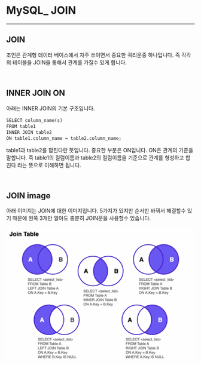 # MySQL_ JOIN

---

## JOIN

조인은 관계형 데이터 베이스에서 자주 쓰이면서 중요한 쿼리문중 하나입니다. 즉 각각의 테이블을 JOIN을 통해서 관계를 가질수 있게 합니다.

<br />

## INNER JOIN ON

아래는 INNER JOIN의 기본 구조입니다.

```
SELECT column_name(s)
FROM table1
INNER JOIN table2
ON table1.column_name = table2.column_name;
```

table1과 table2를 합친다란 뜻입니다. 중요한 부분은 ON입니다. ON은 관계의 기준을 말합니다. 즉 table1의 컬럼이름과 table2의 컬럼이름을 기준으로 관계를 형성하고 합친다 라는 뜻으로 이해하면 됩니다.

<br />

## JOIN image

아래 이미지는 JOIN에 대한 이미지입니다. 5가지가 있지만 순서만 바꿔서 해결할수 있기 때문에 왼쪽 3개만 알아도 충분히 JOIN문을 사용할수 있습니다.

![](./image/join.png)